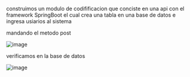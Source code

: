 construimos un modulo de codifificacion que conciste en una api  con el framework SpringBoot el cual crea una tabla en una base de datos e ingresa usiarios al sistema 


mandando el metodo post 

![image](https://github.com/ibarajas248/springbootsena/assets/56264882/8434f1ad-c799-4074-b203-053f55e38fef)


verificamos en la base de datos 

![image](https://github.com/ibarajas248/springbootsena/assets/56264882/a27ebf3d-9dbb-443d-b897-121706d65db9)

